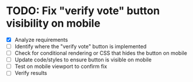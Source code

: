 # TODO: Fix "verify vote" button visibility on mobile

- [x] Analyze requirements
- [ ] Identify where the "verify vote" button is implemented
- [ ] Check for conditional rendering or CSS that hides the button on mobile
- [ ] Update code/styles to ensure button is visible on mobile
- [ ] Test on mobile viewport to confirm fix
- [ ] Verify results
